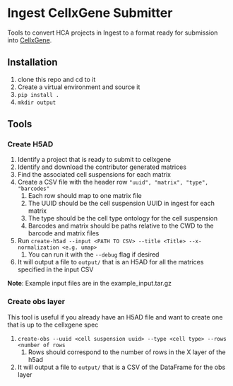 # Ingest CellxGene Submitter
Tools to convert HCA projects in Ingest to a format ready for submission into [CellxGene](https://cellxgene.cziscience.com/).

## Installation
1. clone this repo and cd to it
1. Create a virtual environment and source it
1. `pip install .`
1. `mkdir output`

## Tools
### Create H5AD
1. Identify a project that is ready to submit to cellxgene
1. Identify and download the contributor generated matrices
1. Find the associated cell suspensions for each matrix
1. Create a CSV file with the header row `"uuid", "matrix", "type", "barcodes"`
    1. Each row should map to one matrix file
    1. The UUID should be the cell suspension UUID in ingest for each matrix
    1. The type should be the cell type ontology for the cell suspension
    1. Barcodes and matrix should be paths relative to the CWD to the barcode and matrix files
1. Run `create-h5ad --input <PATH TO CSV> --title <Title> --x-normalization <e.g. umap>`
    1. You can run it with the `--debug` flag if desired
1. It will output a file to `output/` that is an H5AD for all the matrices specified in the input CSV


**Note**: Example input files are in the example_input.tar.gz
### Create obs layer
This tool is useful if you already have an H5AD file and want to create one that is up to the cellxgene spec

1. `create-obs --uuid <cell suspension uuid> --type <cell type> --rows <number of rows`
    1. Rows should correspond to the number of rows in the X layer of the h5ad
1. It will output a file to `output/` that is a CSV of the DataFrame for the obs layer


